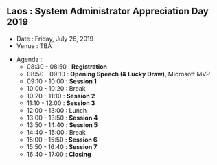## Laos : System Administrator Appreciation Day 2019
+ Date : Friday, July 26, 2019
+ Venue : TBA
- Agenda : 
  - 08:30 - 08:50 : **Registration**
  - 08:50 - 09:10 : **Opening Speech (& Lucky Draw)**, Microsoft MVP
  - 09:10 - 10:00 : **Session 1**
  - 10:00 - 10:20 : Break
  - 10:20 - 11:10 : **Session 2**
  - 11:10 - 12:00 : **Session 3**
  - 12:00 - 13:00 : Lunch
  - 13:00 - 13:50 : **Session 4**
  - 13:50 - 14:40 : **Session 5**
  - 14:40 - 15:00 : Break
  - 15:00 - 15:50 : **Session 6**
  - 15:50 - 16:40 : **Session 7**
  - 16:40 - 17:00 : **Closing**